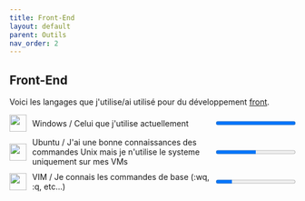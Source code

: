 ```yaml
---
title: Front-End
layout: default
parent: Outils
nav_order: 2
---
```


## Front-End

Voici les langages que j'utilise/ai utilisé pour du développement [front](https://fr.wikipedia.org/wiki/D%C3%A9veloppement_web_frontal).

<div style="display:flex;align-items:center;margin-bottom:10px;">
  <img src="https://upload.wikimedia.org/wikipedia/commons/thumb/5/5f/Windows_logo_-_2012.svg/2048px-Windows_logo_-_2012.svg.png" width="30" height="30" style="margin-right:10px;">
  <span style="flex:1;">Windows / Celui que j'utilise actuellement</span>
  <progress value="100" max="100"></progress>
</div>

<div style="display:flex;align-items:center;margin-bottom:10px;">
  <img src="https://i.ibb.co/zPn2Qt3/image.png" width="30" height="30" style="margin-right:10px;">
  <span style="flex:1;">Ubuntu / J'ai une bonne connaissances des commandes Unix mais je n'utilise le systeme uniquement sur mes VMs</span>
  <progress value="50" max="100"></progress>
</div>

<div style="display:flex;align-items:center;margin-bottom:10px;">
  <img src="https://upload.wikimedia.org/wikipedia/commons/thumb/9/9f/Vimlogo.svg/2044px-Vimlogo.svg.png" width="30" height="30" style="margin-right:10px;">
  <span style="flex:1;">VIM / Je connais les commandes de base (:wq, :q, etc...)</span>
  <progress value="20" max="100"></progress>
</div>
